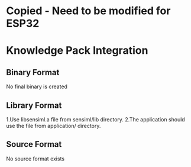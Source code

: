 # Copied - Need to be modified for ESP32

# Knowledge Pack Integration

## Binary Format
No final binary is created

## Library Format
1.Use libsensiml.a file from sensiml/lib directory.
2.The application should use the file from application/ directory.

## Source Format
No source format exists
